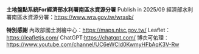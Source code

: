  **土地盤點系統For經濟部水利署南區水資源分署**
Publish in 2025/09
經濟部水利署南區水資源分署：https://www.wra.gov.tw/wrasb/

 **特別感謝**
內政部國土測繪中心：https://maps.nlsc.gov.tw/
Leaflet：https://leafletjs.com/
ChatGPT:https://chatgpt.com/
博衣可佑理：https://www.youtube.com/channel/UC6eWCld0KwmyHFbAqK3V-Rw
